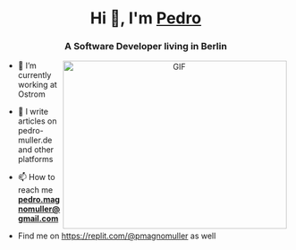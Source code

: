 <h1 align="center">Hi 👋, I'm <a href="https://www.pedro-muller.com" target="blank">
Pedro</a></h1>
<h3 align="center">A Software Developer living in Berlin</h3>

<a target="_blank" align="center">
  <img align="right" top="500" height="300" width="400" alt="GIF" src="https://media.giphy.com/media/SWoSkN6DxTszqIKEqv/giphy.gif">
</a>

- 🔭 I’m currently working at Ostrom</a>

- 📝 I write articles on pedro-muller.de and other platforms

- 📫 How to reach me **pedro.magnomuller@gmail.com** 

- Find me on https://replit.com/@pmagnomuller as well
